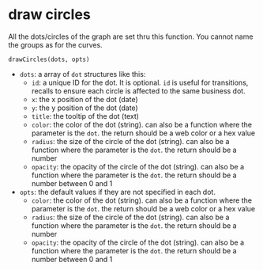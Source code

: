 # draw circles

All the dots/circles of the graph are set thru this function. You cannot name the groups as for the curves.

`drawCircles(dots, opts)`

* `dots`: a array of `dot` structures like this:
  * `id`: a unique ID for the dot. It is optional. `id` is useful for transitions, recalls to ensure each circle is affected to the same business dot.
  * `x`: the x position of the dot \(date\)
  * `y`: the y position of the dot \(date\)
  * `title`: the tooltip of the dot \(text\)
  * `color`: the color of the dot \(string\). can also be a function where the parameter is the `dot`. the return should be a web color or a hex value
  * `radius`: the size of the circle of the dot \(string\). can also be a function where the parameter is the `dot`. the return should be a number
  * `opacity`: the opacity of the circle of the dot \(string\). can also be a function where the parameter is the `dot`. the return should be a number between 0 and 1
* `opts`: the default values if they are not specified in each dot.
  * `color`: the color of the dot \(string\). can also be a function where the parameter is the `dot`. the return should be a web color or a hex value
  * `radius`: the size of the circle of the dot \(string\). can also be a function where the parameter is the `dot`. the return should be a number
  * `opacity`: the opacity of the circle of the dot \(string\). can also be a function where the parameter is the `dot`. the return should be a number between 0 and 1

